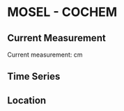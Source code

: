 # MOSEL - COCHEM

## Current Measurement

Current measurement: <Value topic="rivers/pegel-online/MOSEL/COCHEM/measurementValue"/> cm

## Time Series

<TimeSeries topic="rivers/pegel-online/MOSEL/COCHEM/measurementValue" period="week" />

## Location

<WorldMap>
  <Marker lat="50.14451467319261" lon="7.167665994277785" labelTopic="rivers/pegel-online/MOSEL/COCHEM" />
</WorldMap>

